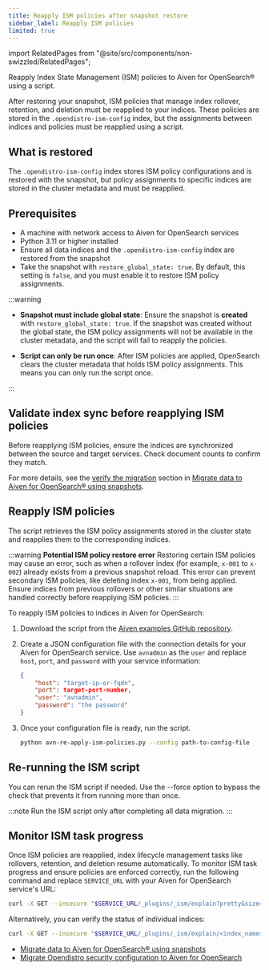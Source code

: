```yaml
---
title: Reapply ISM policies after snapshot restore
sidebar_label: Reapply ISM policies
limited: true
---
```


import RelatedPages from "@site/src/components/non-swizzled/RelatedPages";

Reapply Index State Management (ISM) policies to Aiven for OpenSearch® using a script.

After restoring your snapshot, ISM policies that manage index rollover, retention, and
deletion must be reapplied to your indices. These policies are stored in the
`.opendistro-ism-config` index, but the assignments between indices and policies must
be reapplied using a script.

## What is restored

The `.opendistro-ism-config` index stores ISM policy configurations and is restored with
the snapshot, but policy assignments to specific indices are stored in the cluster
metadata and must be reapplied.

## Prerequisites

- A machine with network access to Aiven for OpenSearch services
- Python 3.11 or higher installed
- Ensure all data indices and the `.opendistro-ism-config` index are restored from the
  snapshot
- Take the snapshot with `restore_global_state: true`. By default, this
  setting is `false`, and you must enable it to restore ISM policy assignments.

:::warning

- **Snapshot must include global state**:
  Ensure the snapshot is **created** with `restore_global_state: true`. If the snapshot
  was created without the global state, the ISM policy assignments will not be available
  in the cluster metadata, and the script will fail to reapply the policies.

- **Script can only be run once**:
  After ISM policies are applied, OpenSearch clears the cluster metadata that holds
  ISM policy assignments. This means you can only run the script once.

:::

## Validate index sync before reapplying ISM policies

Before reapplying ISM policies, ensure the indices are synchronized between the
source and target services. Check document counts to confirm they match.

For more details, see the
[verify the migration](/docs/products/opensearch/howto/migrate-snapshot-data-opensearch#verify-the-migration)
section in [Migrate data to Aiven for OpenSearch® using snapshots](/docs/products/opensearch/howto/migrate-snapshot-data-opensearch#verify-the-migration).

## Reapply ISM policies

The script retrieves the ISM policy assignments stored in the cluster state and
reapplies them to the corresponding indices.

:::warning
**Potential ISM policy restore error**
Restoring certain ISM policies may cause an error, such as when a rollover index
(for example, `x-001` to `x-002`) already exists from a previous snapshot reload. This
error can prevent secondary ISM policies, like deleting index `x-001`, from being
applied. Ensure indices from previous rollovers or other similar situations are
handled correctly before reapplying ISM policies.
:::


To reapply ISM policies to indices in Aiven for OpenSearch:

1. Download the script from the
   [Aiven examples GitHub repository](https://github.com/aiven/aiven-examples/blob/main/solutions/reapply-ism-policies/avn-re-apply-ism-policies.py).

1. Create a JSON configuration file with the connection details for your Aiven for
   OpenSearch service. Use `avnadmin` as the `user` and replace `host`, `port`, and
   `password` with your service information:

   ```json
   {
       "host": "target-ip-or-fqdn",
       "port": target-port-number,
       "user": "avnadmin",
       "password": "the password"
   }
   ```

1. Once your configuration file is ready, run the script.

   ```bash
   python avn-re-apply-ism-policies.py --config path-to-config-file
   ```

## Re-running the ISM script

You can rerun the ISM script if needed. Use the --force option to bypass the check
that prevents it from running more than once.

:::note
Run the ISM script only after completing all data migration.
:::

## Monitor ISM task progress

Once ISM policies are reapplied, index lifecycle management tasks like rollovers,
retention, and deletion resume automatically. To monitor ISM task progress and ensure
policies are enforced correctly, run the following command and replace `SERVICE_URL`
with your Aiven for OpenSearch service's URL:

```bash
curl -X GET --insecure "$SERVICE_URL/_plugins/_ism/explain?pretty&size=100"
```

Alternatively, you can verify the status of individual indices:

```bash
curl -X GET --insecure "$SERVICE_URL/_plugins/_ism/explain/<index_name>?pretty"
```

<RelatedPages/>

- [Migrate data to Aiven for OpenSearch® using snapshots](/docs/products/opensearch/howto/migrate-snapshot-data-opensearch)
- [Migrate Opendistro security configuration to Aiven for OpenSearch](/docs/products/opensearch/howto/migrate-opendistro-security-config-aiven)
